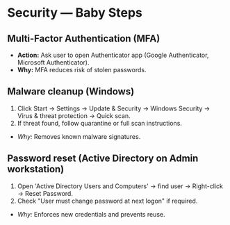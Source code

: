 # Security — Baby Steps

## Multi-Factor Authentication (MFA)
- **Action:** Ask user to open Authenticator app (Google Authenticator, Microsoft Authenticator).
- **Why:** MFA reduces risk of stolen passwords.

## Malware cleanup (Windows)
1. Click Start → Settings → Update & Security → Windows Security → Virus & threat protection → Quick scan.
2. If threat found, follow quarantine or full scan instructions.
- *Why:* Removes known malware signatures.

## Password reset (Active Directory on Admin workstation)
1. Open 'Active Directory Users and Computers' → find user → Right-click → Reset Password.
2. Check "User must change password at next logon" if required.
- *Why:* Enforces new credentials and prevents reuse.
